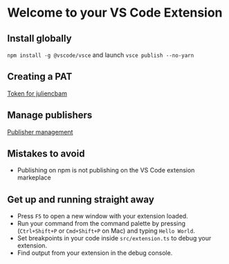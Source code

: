 # Welcome to your VS Code Extension

## Install globally

`npm install -g @vscode/vsce` and launch `vsce publish --no-yarn`

## Creating a PAT

[Token for juliencbam](https://dev.azure.com/juliencbam/_usersSettings/tokens)

## Manage publishers

[Publisher management](https://marketplace.visualstudio.com/manage/publishers/litenote?noPrompt=true)

## Mistakes to avoid

- Publishing on npm is not publishing on the VS Code extension markeplace

## Get up and running straight away

- Press `F5` to open a new window with your extension loaded.
- Run your command from the command palette by pressing (`Ctrl+Shift+P` or `Cmd+Shift+P` on Mac) and typing `Hello World`.
- Set breakpoints in your code inside `src/extension.ts` to debug your extension.
- Find output from your extension in the debug console.
